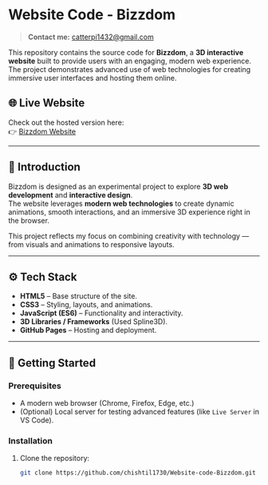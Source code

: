 # Website Code - Bizzdom

>**Contact me:** catterpi1432@gmail.com

This repository contains the source code for **Bizzdom**, a **3D interactive website** built to provide users with an engaging, modern web experience.  
The project demonstrates advanced use of web technologies for creating immersive user interfaces and hosting them online.

## 🌐 Live Website
Check out the hosted version here:  
👉 [Bizzdom Website]( https://chishtil1730.github.io/Website-code-Bizzdom/website2/index.html)  


---

## 📝 Introduction
Bizzdom is designed as an experimental project to explore **3D web development** and **interactive design**.  
The website leverages **modern web technologies** to create dynamic animations, smooth interactions, and an immersive 3D experience right in the browser.  

This project reflects my focus on combining creativity with technology — from visuals and animations to responsive layouts.

---

## ⚙️ Tech Stack
- **HTML5** – Base structure of the site.
- **CSS3** – Styling, layouts, and animations.
- **JavaScript (ES6)** – Functionality and interactivity.
- **3D Libraries / Frameworks** (Used Spline3D).
- **GitHub Pages** – Hosting and deployment.

---

## 🚀 Getting Started

### Prerequisites
- A modern web browser (Chrome, Firefox, Edge, etc.)
- (Optional) Local server for testing advanced features (like `Live Server` in VS Code).

### Installation
1. Clone the repository:
   ```bash
   git clone https://github.com/chishtil1730/Website-code-Bizzdom.git
